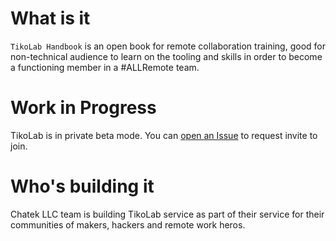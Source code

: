 # What is it
`TikoLab Handbook` is an open book for remote collaboration training, good for non-technical audience to learn on the tooling and skills in order to become a functioning member in a #ALLRemote team.

# Work in Progress 

TikoLab is in private beta mode. You can [open an Issue](https://github.com/chatek/handbook/issues/new/choose) to request invite to join.

# Who's building it

Chatek LLC team is building TikoLab service as part of their service for their communities of makers, hackers and remote work heros.
